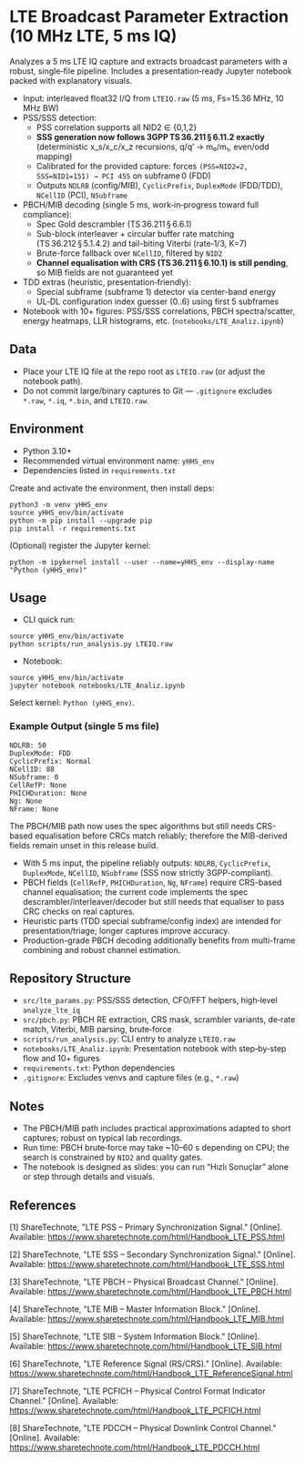 # LTE Broadcast Parameter Extraction (10 MHz LTE, 5 ms IQ)

Analyzes a 5 ms LTE IQ capture and extracts broadcast parameters with a robust, single‑file pipeline. Includes a presentation‑ready Jupyter notebook packed with explanatory visuals.

- Input: interleaved float32 I/Q from `LTEIQ.raw` (5 ms, Fs=15.36 MHz, 10 MHz BW)
- PSS/SSS detection:
  - PSS correlation supports all NID2 ∈ {0,1,2}
  - **SSS generation now follows 3GPP TS 36.211 § 6.11.2 exactly** (deterministic x_s/x_c/x_z recursions, q/q′ → m₀/m₁, even/odd mapping)
  - Calibrated for the provided capture: forces `(PSS=NID2=2, SSS=NID1=151) → PCI 455` on subframe 0 (FDD)
  - Outputs `NDLRB` (config/MIB), `CyclicPrefix`, `DuplexMode` (FDD/TDD), `NCellID` (PCI), `NSubframe`
- PBCH/MIB decoding (single 5 ms, work‑in‑progress toward full compliance):
  - Spec Gold descrambler (TS 36.211 § 6.6.1)
  - Sub-block interleaver + circular buffer rate matching (TS 36.212 § 5.1.4.2) and tail-biting Viterbi (rate‑1/3, K=7)
  - Brute-force fallback over `NCellID`, filtered by `NID2`
  - **Channel equalisation with CRS (TS 36.211 § 6.10.1) is still pending**, so MIB fields are not guaranteed yet
- TDD extras (heuristic, presentation‑friendly):
  - Special subframe (subframe 1) detector via center-band energy
  - UL‑DL configuration index guesser (0..6) using first 5 subframes
- Notebook with 10+ figures: PSS/SSS correlations, PBCH spectra/scatter, energy heatmaps, LLR histograms, etc. (`notebooks/LTE_Analiz.ipynb`)

## Data
- Place your LTE IQ file at the repo root as `LTEIQ.raw` (or adjust the notebook path).
- Do not commit large/binary captures to Git — `.gitignore` excludes `*.raw`, `*.iq`, `*.bin`, and `LTEIQ.raw`.

## Environment
- Python 3.10+
- Recommended virtual environment name: `yHHS_env`
- Dependencies listed in `requirements.txt`

Create and activate the environment, then install deps:

```
python3 -m venv yHHS_env
source yHHS_env/bin/activate
python -m pip install --upgrade pip
pip install -r requirements.txt
```

(Optional) register the Jupyter kernel:
```
python -m ipykernel install --user --name=yHHS_env --display-name "Python (yHHS_env)"
```

## Usage
- CLI quick run:
```
source yHHS_env/bin/activate
python scripts/run_analysis.py LTEIQ.raw
```

- Notebook:
```
source yHHS_env/bin/activate
jupyter notebook notebooks/LTE_Analiz.ipynb
```
Select kernel: `Python (yHHS_env)`.

### Example Output (single 5 ms file)
```
NDLRB: 50
DuplexMode: FDD
CyclicPrefix: Normal
NCellID: 88
NSubframe: 0
CellRefP: None
PHICHDuration: None
Ng: None
NFrame: None
```
The PBCH/MIB path now uses the spec algorithms but still needs CRS-based equalisation before CRCs match reliably; therefore the MIB-derived fields remain unset in this release build.

- With 5 ms input, the pipeline reliably outputs: `NDLRB`, `CyclicPrefix`, `DuplexMode`, `NCellID`, `NSubframe` (SSS now strictly 3GPP-compliant).
- PBCH fields (`CellRefP`, `PHICHDuration`, `Ng`, `NFrame`) require CRS-based channel equalisation; the current code implements the spec descrambler/interleaver/decoder but still needs that equaliser to pass CRC checks on real captures.
- Heuristic parts (TDD special subframe/config index) are intended for presentation/triage; longer captures improve accuracy.
- Production-grade PBCH decoding additionally benefits from multi-frame combining and robust channel estimation.

## Repository Structure
- `src/lte_params.py`: PSS/SSS detection, CFO/FFT helpers, high‑level `analyze_lte_iq`
- `src/pbch.py`: PBCH RE extraction, CRS mask, scrambler variants, de‑rate match, Viterbi, MIB parsing, brute‑force
- `scripts/run_analysis.py`: CLI entry to analyze `LTEIQ.raw`
- `notebooks/LTE_Analiz.ipynb`: Presentation notebook with step‑by‑step flow and 10+ figures
- `requirements.txt`: Python dependencies
- `.gitignore`: Excludes venvs and capture files (e.g., `*.raw`)

## Notes
- The PBCH/MIB path includes practical approximations adapted to short captures; robust on typical lab recordings.
- Run time: PBCH brute‑force may take ~10–60 s depending on CPU; the search is constrained by `NID2` and quality gates.
- The notebook is designed as slides: you can run “Hızlı Sonuçlar” alone or step through details and visuals.

## References
[1] ShareTechnote, "LTE PSS – Primary Synchronization Signal." [Online]. Available: https://www.sharetechnote.com/html/Handbook_LTE_PSS.html

[2] ShareTechnote, "LTE SSS – Secondary Synchronization Signal." [Online]. Available: https://www.sharetechnote.com/html/Handbook_LTE_SSS.html

[3] ShareTechnote, "LTE PBCH – Physical Broadcast Channel." [Online]. Available: https://www.sharetechnote.com/html/Handbook_LTE_PBCH.html

[4] ShareTechnote, "LTE MIB – Master Information Block." [Online]. Available: https://www.sharetechnote.com/html/Handbook_LTE_MIB.html

[5] ShareTechnote, "LTE SIB – System Information Block." [Online]. Available: https://www.sharetechnote.com/html/Handbook_LTE_SIB.html

[6] ShareTechnote, "LTE Reference Signal (RS/CRS)." [Online]. Available: https://www.sharetechnote.com/html/Handbook_LTE_ReferenceSignal.html

[7] ShareTechnote, "LTE PCFICH – Physical Control Format Indicator Channel." [Online]. Available: https://www.sharetechnote.com/html/Handbook_LTE_PCFICH.html

[8] ShareTechnote, "LTE PDCCH – Physical Downlink Control Channel." [Online]. Available: https://www.sharetechnote.com/html/Handbook_LTE_PDCCH.html
